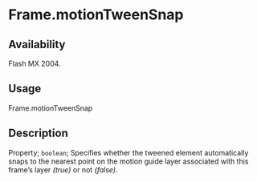 # Frame.motionTweenSnap

## Availability

Flash MX 2004.

## Usage

Frame.motionTweenSnap

## Description

Property; `boolean`; Specifies whether the tweened element automatically snaps to the nearest point on the motion guide layer associated with this frame’s layer *(true)* or not *(false)*.
